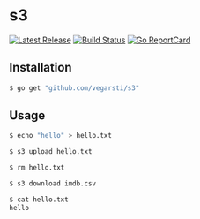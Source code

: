 # s3

<p>
    <a href="https://github.com/vegarsti/s3/releases"><img src="https://img.shields.io/github/release/vegarsti/s3.svg" alt="Latest Release"></a>
    <a href="https://github.com/vegarsti/s3/actions"><img src="https://github.com/vegarsti/s3/workflows/build/badge.svg" alt="Build Status"></a>
    <a href="http://goreportcard.com/report/github.com/vegarsti/s3"><img src="http://goreportcard.com/badge/vegarsti/s3" alt="Go ReportCard"></a>
</p>

## Installation

```sh
$ go get "github.com/vegarsti/s3"
```

## Usage

```sh
$ echo "hello" > hello.txt

$ s3 upload hello.txt

$ rm hello.txt

$ s3 download imdb.csv

$ cat hello.txt
hello

```
